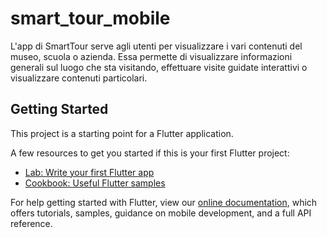 # smart_tour_mobile

L'app di SmartTour serve agli utenti per visualizzare i vari contenuti del museo, scuola o azienda.
Essa permette di visualizzare informazioni generali sul luogo che sta visitando, effettuare visite guidate interattivi o visualizzare contenuti particolari.


## Getting Started

This project is a starting point for a Flutter application.

A few resources to get you started if this is your first Flutter project:

- [Lab: Write your first Flutter app](https://flutter.dev/docs/get-started/codelab)
- [Cookbook: Useful Flutter samples](https://flutter.dev/docs/cookbook)

For help getting started with Flutter, view our
[online documentation](https://flutter.dev/docs), which offers tutorials,
samples, guidance on mobile development, and a full API reference.
